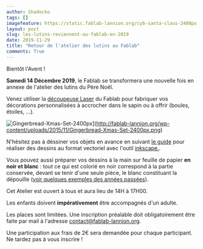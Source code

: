 ```yaml
---
author: Shadocko
tags: []
imagefeature: https://static.fablab-lannion.org/cyb-santa-claus-2400px.png
layout: post
slug: les-lutins-reviennent-au-fablab-en-2019
date: 2019-11-29
title: "Retour de l'atelier des lutins au Fablab"
comments: True
---
```

Bientôt l'Avent !

**Samedi 14 Décembre 2019**, le Fablab se transformera une nouvelle fois en
annexe de l'atelier des lutins du Père Noël.

Venez utiliser la
[découpeuse Laser](http://fablab-lannion.org/wiki/index.php?title=D%C3%A9coupeuse_laser_Keyland)
du Fablab pour fabriquer vos décorations personnalisées à accrocher dans le
sapin ou à offrir (boules, étoiles, ...).

![Gingerbread-Xmas-Set-2400px](https://static.fablab-lannion.org/Gingerbread-Xmas-Set-2400px-1024x813.png)](http://fablab-lannion.org/wp-content/uploads/2015/11/Gingerbread-Xmas-Set-2400px.png)

N'hésitez pas à déssiner vos objets en avance en suivant
[le guide](http://wiki.fablab-lannion.org/index.php?title=Chaine_logicielle_pour_d%C3%A9coupeuse_laser)
pour réaliser des dessins au format vectoriel avec l'outil
[inkscape.](https://inkscape.org/fr/).

Vous pouvez aussi préparer vos dessins à la main sur feuille de papier
**en noir et blanc** : tout ce qui est colorié en noir correspond à la
partie conservée, devant se tenir d'une seule pièce, le blanc constituant la
dépouille
([voir quelques exemples des années passées](https://wiki.fablab-lannion.org/index.php?title=AtelierNoel2017)).

Cet Atelier est ouvert à tous et aura lieu de 14H à 17H00.

Les enfants doivent **impérativement** être accompagnés d'un adulte.

Les places sont limitées. Une inscription préalable doit obligatoirement être faite par mail à l'adresse contact@fablab-lannion.org.

Une participation aux frais de 2€ sera demandée pour chaque participant.
Ne tardez pas à vous inscrire !
